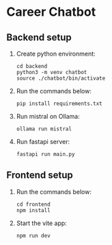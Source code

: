 # Career Chatbot
## Backend setup
1. Create python environment:
   ```
   cd backend
   python3 -m venv chatbot
   source ./chatbot/bin/activate
   ```
2. Run the commands below:
   ```
   pip install requirements.txt
   ```
3. Run mistral on Ollama:
   ```
   ollama run mistral
   ```
4. Run fastapi server:
   ```
   fastapi run main.py
   ```
## Frontend setup
1. Run the commands below:
   ```
   cd frontend
   npm install
   ```
2. Start the vite app:
   ```
   npm run dev
   ```
